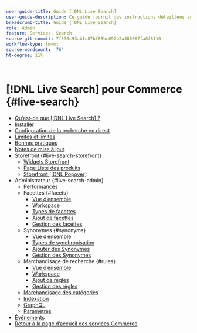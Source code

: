 ```yaml
---
user-guide-title: Guide [!DNL Live Search]
user-guide-description: Ce guide fournit des instructions détaillées sur l’utilisation de  [!DNL Live Search] depuis Adobe Commerce.
breadcrumb-title: Guide [!DNL Live Search]
role: Admin
feature: Services, Search
source-git-commit: 7f536c93ab1c87bf88bc892b2a485067fa8f8110
workflow-type: tm+mt
source-wordcount: '76'
ht-degree: 11%

---
```


# [!DNL Live Search] pour Commerce {#live-search}

- [Qu’est-ce que  [!DNL Live Search] ?](overview.md)
- [Installer](install.md)
- [Configuration de la recherche en direct](workspace.md)
- [Limites et limites](boundaries-limits.md)
- [Bonnes pratiques](best-practice.md)
- [Notes de mise à jour](release-notes.md)
- Storefront {#live-search-storefront}
   - [Widgets Storefront](storefront-widgets.md)
   - [Page Liste des produits](plp-styling.md)
   - [Storefront [!DNL Popover]](storefront-popover.md)
- Administrateur {#live-search-admin}
   - [Performances](performance.md)
   - Facettes {#facets}
      - [Vue d’ensemble](facets.md)
      - [Workspace](faceting-workspace.md)
      - [Types de facettes](facets-type.md)
      - [Ajout de facettes](facets-add.md)
      - [Gestion des facettes](facets-manage.md)
   - Synonymes {#synonyms}
      - [Vue d’ensemble](synonyms.md)
      - [Types de synchronisation](synonyms-type.md)
      - [Ajouter des Synonymes](synonyms-add.md)
      - [Gestion des Synonymes](synonyms-manage.md)
   - Marchandisage de recherche {#rules}
      - [Vue d’ensemble](rules.md)
      - [Workspace](rules-workspace.md)
      - [Ajout de règles](rules-add.md)
      - [Gestion des règles](rules-manage.md)
   - [Marchandisage des catégories](category-merch.md)
   - [Indexation](indexing.md)
   - [GraphQL](graphql.md)
   - [Paramètres](settings.md)
- [Événements](events.md)
- [Retour à la page d’accueil des services Commerce](https://experienceleague.adobe.com/docs/commerce-merchant-services/user-guides/home.html)
